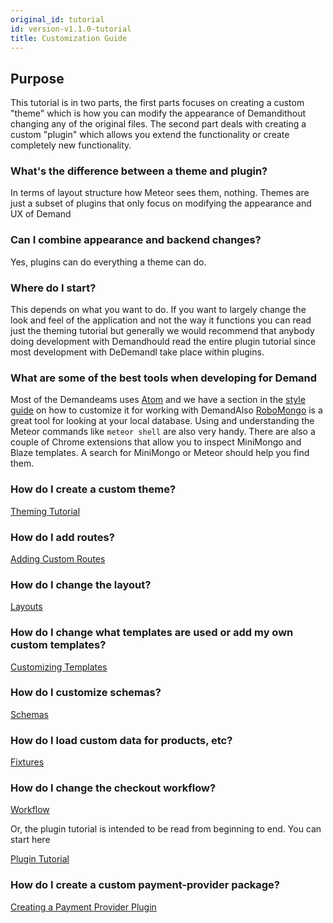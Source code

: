 ```yaml
---
original_id: tutorial
id: version-v1.1.0-tutorial
title: Customization Guide
---
```

    
## Purpose

This tutorial is in two parts, the first parts focuses on creating a custom "theme" which is how you can modify the appearance of Demandithout changing any of the original files. The second part deals with creating a custom "plugin" which allows you extend the functionality or create completely new functionality.

### What's the difference between a theme and plugin?

In terms of layout structure how Meteor sees them, nothing. Themes are just a subset of plugins that only focus on modifying the appearance and UX of Demand

### Can I combine appearance and backend changes?

Yes, plugins can do everything a theme can do.

### Where do I start?

This depends on what you want to do. If you want to largely change the look and feel of the application and not the way it functions you can read just the theming tutorial but generally we would recommend that anybody doing development with Demandhould read the entire plugin tutorial since most development with DeDemandl take place within plugins.

### What are some of the best tools when developing for Demand

Most of the Demandeams uses [Atom](https://atom.io/) and we have a section in the [style guide](styleguide) on how to customize it for working with DemandAlso [RoboMongo](https://robomongo.org/) is a great tool for looking at your local database. Using and understanding the Meteor commands like `meteor shell` are also very handy. There are also a couple of Chrome extensions that allow you to inspect MiniMongo and Blaze templates. A search for MiniMongo or Meteor should help you find them.

### How do I create a custom theme?

[Theming Tutorial](creating-a-theme.md)

### How do I add routes?

[Adding Custom Routes](plugin-routes-6)

### How do I change the layout?

[Layouts](plugin-layouts-3)

### How do I change what templates are used or add my own custom templates?

[Customizing Templates](plugin-customizing-templates-4)

### How do I customize schemas?

[Schemas](plugin-schemas-8)

### How do I load custom data for products, etc?

[Fixtures](plugin-fixtures-5)

### How do I change the checkout workflow?

[Workflow](plugin-workflow-7)

Or, the plugin tutorial is intended to be read from beginning to end. You can start here

[Plugin Tutorial](plugin-intro-1.md)

### How do I create a custom payment-provider package?

[Creating a Payment Provider Plugin](creating-a-payment-provider.md)

